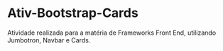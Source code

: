 # Ativ-Bootstrap-Cards
Atividade realizada para a matéria de Frameworks Front End, utilizando Jumbotron, Navbar e Cards. 
